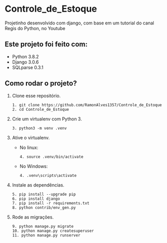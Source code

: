 # Controle_de_Estoque
 Projetinho desenvolvido com django, com base em um tutorial do canal Regis do Python, no Youtube

## Este projeto foi feito com:
- Python 3.8.2
- Django 3.0.6
- SQLparse 0.3.1

## Como rodar o projeto?
1. Clone esse repositório.
    ```
    1. git clone https://github.com/RamonAlves1357/Controle_de_Estoque
    2. cd Controle_de_Estoque
    ```
2. Crie um virtualenv com Python 3.
    ```
    3. python3 -m venv .venv
    ```
3. Ative o virtualenv.
    - No linux: 
        ```
        4. source .venv/bin/activate
        ```
    - No Windows:
        ```
        4. .venv\scripts\activate
        ```

4. Instale as dependências.
    ```
    5. pip install --upgrade pip
    6. pip install django
    7. pip install -r requirements.txt
    8. python contrib/env_gen.py
    ```

5. Rode as migrações.
    ```
    9. python manage.py migrate
    10. python manage.py createsuperuser
    11. python manage.py runserver
    ```
